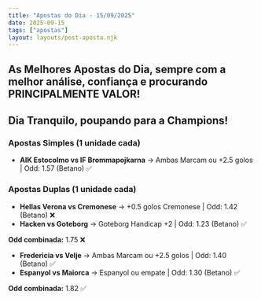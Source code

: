 ```yaml
---
title: "Apostas do Dia - 15/09/2025"
date: 2025-09-15
tags: ["apostas"]
layout: layouts/post-aposta.njk
---
```


## As Melhores Apostas do Dia, sempre com a melhor análise, confiança e procurando PRINCIPALMENTE VALOR!
## Dia Tranquilo, poupando para a Champions!

### Apostas Simples (1 unidade cada)

- **AIK Estocolmo vs IF Brommapojkarna** → Ambas Marcam ou +2.5 golos | Odd: 1.57 (Betano) ✅


### Apostas Duplas (1 unidade cada)

- **Hellas Verona vs Cremonese** → +0.5 golos Cremonese | Odd: 1.42 (Betano) ❌
- **Hacken vs Goteborg** → Goteborg Handicap +2 | Odd: 1.23 (Betano) ✅

**Odd combinada:** 1.75 ❌

- **Fredericia vs Velje** → Ambas Marcam ou +2.5 golos | Odd: 1.40 (Betano) ✅
- **Espanyol vs Maiorca** → Espanyol ou empate | Odd: 1.30 (Betano) ✅

**Odd combinada:** 1.82 ✅